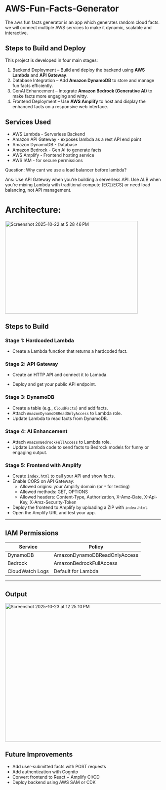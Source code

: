 # AWS-Fun-Facts-Generator
The aws fun facts generator is an app which generates random cloud facts. we will connect multiple AWS services to make it dynamic, scalable and interactive.

## Steps to Build and Deploy

This project is developed in four main stages:

1. Backend Deployment – Build and deploy the backend using **AWS Lambda** and **API Gateway**.  
2. Database Integration – Add **Amazon DynamoDB** to store and manage fun facts efficiently.  
3. GenAI Enhancement – Integrate **Amazon Bedrock (Generative AI)** to make facts more engaging and witty.  
4. Frontend Deployment – Use **AWS Amplify** to host and display the enhanced facts on a responsive web interface.

## Services Used
- AWS Lambda - Serverless Backend
- Amazon API Gateway - exposes lambda as a rest API end point
- Amazon DynamoDB - Database
- Amazon Bedrock - Gen AI to generate facts
- AWS Amplify - Frontend hosting service
- AWS IAM - for secure permissions

Question: Why cant we use a load balancer before lambda?

Ans: Use API Gateway when you’re building a serverless API. Use ALB when you’re mixing Lambda with traditional compute (EC2/ECS) or need load balancing, not API management.

# Architecture:

<img width="429" height="300" alt="Screenshot 2025-10-22 at 5 28 46 PM" src="https://github.com/user-attachments/assets/ade81a2a-6318-4d42-b30c-0b92fa8ff8a9" />

## Steps to Build

### Stage 1: Hardcoded Lambda
- Create a Lambda function that returns a hardcoded fact.

### Stage 2: API Gateway
- Create an HTTP API and connect it to Lambda.

- Deploy and get your public API endpoint.

### Stage 3: DynamoDB
- Create a table (e.g., `CloudFacts`) and add facts.  
- Attach `AmazonDynamoDBReadOnlyAccess` to Lambda role.  
- Update Lambda to read facts from DynamoDB.

### Stage 4: AI Enhancement
- Attach `AmazonBedrockFullAccess` to Lambda role.  
- Update Lambda code to send facts to Bedrock models for funny or engaging output.  

### Stage 5: Frontend with Amplify
- Create `index.html` to call your API and show facts.  
- Enable CORS on API Gateway:  
  - Allowed origins: your Amplify domain (or `*` for testing)  
  - Allowed methods: GET, OPTIONS  
  - Allowed headers: Content-Type, Authorization, X-Amz-Date, X-Api-Key, X-Amz-Security-Token  
- Deploy the frontend to Amplify by uploading a ZIP with `index.html`.  
- Open the Amplify URL and test your app.

---

## IAM Permissions

| Service | Policy |
|---------|--------|
| DynamoDB | AmazonDynamoDBReadOnlyAccess |
| Bedrock | AmazonBedrockFullAccess |
| CloudWatch Logs | Default for Lambda |

---

## Output

<img width="762" height="448" alt="Screenshot 2025-10-23 at 12 25 10 PM" src="https://github.com/user-attachments/assets/54aacdb0-87db-4031-98a7-55dba3da2005" />

## Future Improvements

- Add user-submitted facts with POST requests  
- Add authentication with Cognito  
- Convert frontend to React + Amplify CI/CD  
- Deploy backend using AWS SAM or CDK  


